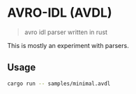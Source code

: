 # AVRO-IDL (AVDL)

> avro idl parser written in rust

This is mostly an experiment with parsers.

## Usage

```sh
cargo run -- samples/minimal.avdl
```